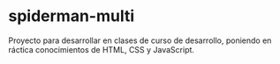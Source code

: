 # spiderman-multi
Proyecto para desarrollar en clases de curso de desarrollo, poniendo en ráctica conocimientos de HTML, CSS y JavaScript.
